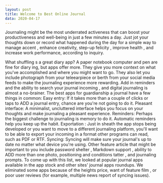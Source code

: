 ```yaml
---
layout: post
title: Welcome to Best Online Journal
data: 2020-04-17
---
```


Journaling might be the most underrated activeness that can boost your productiveness and well-being in just a few minutes a day. Just jot your thoughts down or record what happened during the day for a simple way to manage accent , enhance creativity, step-up felicity , improve health , and increase work performance, according to inquiry.

What shuffling s a great diary app? A paper notebook computer and pen are fine for diary ing, but apps offer more. They give you more context on what you've accomplished and where you might want to go. They also let you include photograph from your teleearpiece or berth from your social media feeds to make the journaling experience more rewarding. Add in reminders and the ability to search your journal incoming , and digital journaling is almost a no-brainer. The best apps for guardianship a journal have a few things in common: Easy entry: If it takes more than a couple of clicks or taps to ADD a journal entry, chance are you're not going to do it. Pleasant interface: A minimalist, uncluttered interface helps you focus on your thoughts and make journaling a pleasant experience. Reminders: Perhaps the biggest challenge to journaling is memory to do it. Automatic reminders help you keep up the habit. Exportation : Just in sheath the app stops being developed or you want to move to a different journaling platform, you'll want to be able to export your incoming in a format other programs can read, such as PDF or RTF. Syncing: Syncing will make sure your journal's up to date no matter what device you're using. Other feature article that might be important to you include password shelter , Markdown support , ability to ADD more than one photo, positioning and conditions tatter , and journaling prompts. To come up with this list, we looked at popular journal apps available in the app stock and other sites' journal apps roundups. We eliminated some apps because of the heights price, want of feature film , or poor user reviews (for example, multiple news report of syncing issues).
